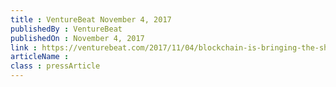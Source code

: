 ```yaml
---
title : VentureBeat November 4, 2017
publishedBy : VentureBeat
publishedOn : November 4, 2017
link : https://venturebeat.com/2017/11/04/blockchain-is-bringing-the-sharing-economy-to-everyone/
articleName : 
class : pressArticle
---
```


